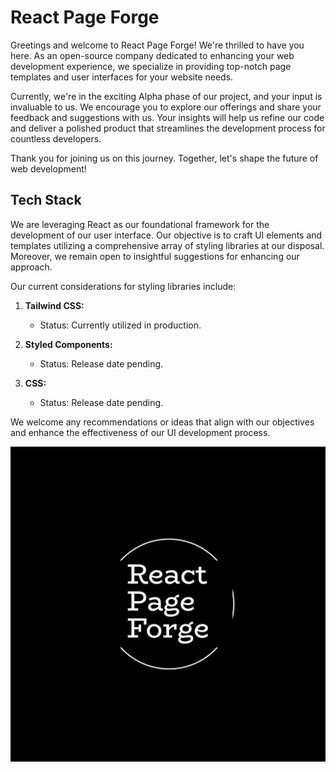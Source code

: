 
# React Page Forge

Greetings and welcome to React Page Forge! We're thrilled to have you here. As an open-source company dedicated to enhancing your web development experience, we specialize in providing top-notch page templates and user interfaces for your website needs.

Currently, we're in the exciting Alpha phase of our project, and your input is invaluable to us. We encourage you to explore our offerings and share your feedback and suggestions with us. Your insights will help us refine our code and deliver a polished product that streamlines the development process for countless developers.

Thank you for joining us on this journey. Together, let's shape the future of web development!



## Tech Stack

We are leveraging React as our foundational framework for the development of our user interface. Our objective is to craft UI elements and templates utilizing a comprehensive array of styling libraries at our disposal. Moreover, we remain open to insightful suggestions for enhancing our approach.

Our current considerations for styling libraries include:

1. **Tailwind CSS:** 
   - Status: Currently utilized in production.

2. **Styled Components:** 
   - Status: Release date pending.

3. **CSS:** 
   - Status: Release date pending.

We welcome any recommendations or ideas that align with our objectives and enhance the effectiveness of our UI development process.


![Logo](./public/logo-white.png)

